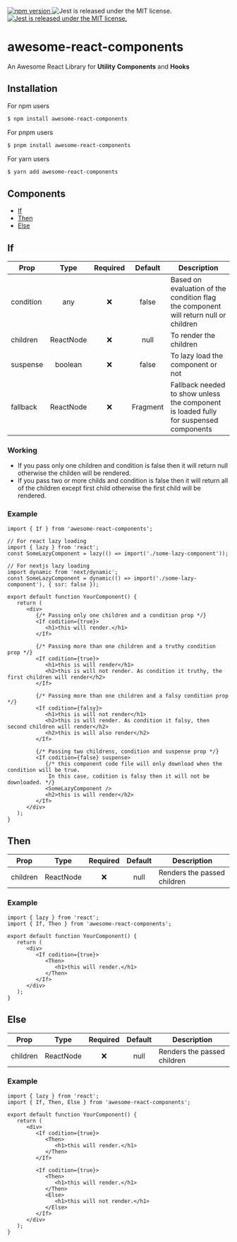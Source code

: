 <p align="left">
  <a href="https://badge.fury.io/js/bang-button">
    <img src="https://badge.fury.io/js/bang-button.svg" alt="npm version">
  </a>
    <img src="https://img.shields.io/badge/Licence-MIT-success" alt="Jest is released under the MIT license." />
  <a href="https://github.com/Ashish-simplecoder/bang-button/actions/workflows/main.yml">
    <img src="https://img.shields.io/github/actions/workflow/status/Ashish-simpleCoder/bang-button/main.yml?label=CI&logo=GitHub" alt="Jest is released under the MIT license." />
  </a>
</p>

# awesome-react-components

An Awesome React Library for **Utility** **Components** and **Hooks**

## Installation

For npm users

```bash
$ npm install awesome-react-components
```

For pnpm users

```bash
$ pnpm install awesome-react-components
```

For yarn users

```bash
$ yarn add awesome-react-components
```

## Components

-  [If](#if)
-  [Then](#then)
-  [Else](#else)

## If

| Prop      |   Type    | Required | Default  | Description                                                                           |
| --------- | :-------: | :------: | :------: | ------------------------------------------------------------------------------------- |
| condition |    any    |    ❌    |  false   | Based on evaluation of the condition flag the component will return null or children  |
| children  | ReactNode |    ❌    |   null   | To render the children                                                                |
| suspense  |  boolean  |    ❌    |  false   | To lazy load the component or not                                                     |
| fallback  | ReactNode |    ❌    | Fragment | Fallback needed to show unless the component is loaded fully for suspensed components |

### Working

-  If you pass only one children and condition is false then it will return null otherwise the childen will be rendered.
-  If you pass two or more childs and condition is false then it will return all of the children except first child otherwise the first child will be rendered.

### Example

```tsx
import { If } from 'awesome-react-components';

// For react lazy loading
import { lazy } from 'react';
const SomeLazyComponent = lazy(() => import('./some-lazy-component'));

// For nextjs lazy loading
import dynamic from 'next/dynamic';
const SomeLazyComponent = dynamic(() => import('./some-lazy-component'), { ssr: false });

export default function YourComponent() {
   return (
      <div>
         {/* Passing only one children and a condition prop */}
         <If codition={true}>
            <h1>this will render.</h1>
         </If>

         {/* Passing more than one children and a truthy condition prop */}
         <If codition={true}>
            <h1>this is will render</h1>
            <h2>this is will not render. As condition it truthy, the first children will render</h2>
         </If>

         {/* Passing more than one children and a falsy condition prop */}
         <If codition={falsy}>
            <h1>this is will not render</h1>
            <h2>this is will render. As condition it falsy, then second children will render</h2>
            <h2>this is will also render</h2>
         </If>

         {/* Passing two childrens, condition and suspense prop */}
         <If codition={false} suspense>
            {/* this component code file will only download when the condition will be true.
             In this case, codition is falsy then it will not be downloaded. */}
            <SomeLazyComponent />
            <h2>this is will render</h2>
         </If>
      </div>
   );
}
```

## Then

| Prop     |   Type    | Required | Default | Description                 |
| -------- | :-------: | :------: | :-----: | --------------------------- |
| children | ReactNode |    ❌    |  null   | Renders the passed children |

### Example

```tsx
import { lazy } from 'react';
import { If, Then } from 'awesome-react-components';

export default function YourComponent() {
   return (
      <div>
         <If codition={true}>
            <Then>
               <h1>this will render.</h1>
            </Then>
         </If>
      </div>
   );
}
```

## Else

| Prop     |   Type    | Required | Default | Description                 |
| -------- | :-------: | :------: | :-----: | --------------------------- |
| children | ReactNode |    ❌    |  null   | Renders the passed children |

### Example

```tsx
import { lazy } from 'react';
import { If, Then, Else } from 'awesome-react-components';

export default function YourComponent() {
   return (
      <div>
         <If codition={true}>
            <Then>
               <h1>this will render.</h1>
            </Then>
         </If>

         <If codition={true}>
            <Then>
               <h1>this will render.</h1>
            </Then>
            <Else>
               <h1>this will not render.</h1>
            </Else>
         </If>
      </div>
   );
}
```
